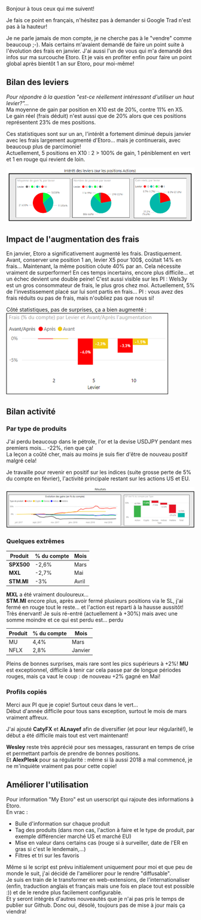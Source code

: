 
Bonjour à tous ceux qui me suivent! 

Je fais ce point en français, n'hésitez pas à demander si Google Trad n'est pas à la hauteur! 

Je ne parle jamais de mon compte, je ne cherche pas à le "vendre" comme beaucoup ;-). 
Mais certains m'avaient demandé de faire un point suite à l'évolution des frais en janvier.
J'ai aussi l'un de vous qui m'a demandé des infos sur ma surcouche Etoro. 
Et je vais en profiter enfin pour faire un point global après bientôt 1 an sur Etoro, pour  moi-même! 

## Bilan des leviers
_Pour répondre à la question "est-ce réellement intéressant d'utiliser un haut levier?"..._  
Ma moyenne de gain par position en X10 est de 20%, contre 11% en X5.  
Le gain réel (frais déduit) n'est aussi que de 20% alors que ces positions représentent 23% de mes positions.

Ces statistiques sont sur un an, l'intérêt a fortement diminué depuis janvier avec les frais largement augmenté d'Etoro... mais je continuerais, avec beaucoup plus de parcimonie!  
Actuellement, 5 positions en X10 : 2 > 100% de gain, 1 péniblement en vert et 1 en rouge qui revient de loin.

![Stats leviers](etoro_levier.png)


## Impact de l'augmentation des frais

En janvier, Etoro a significativement augmenté les frais. Drastiquement.
Avant, conserver une position 1 an, levier X5 pour 100\$, coûtait 14\% en frais...
Maintenant, la même position côute 40\% par an.
Cela nécessite vraiment de surperformer! En ces temps incertains, encore plus difficile... et un échec devient une double peine!
C'est aussi visible sur les PI : Wels3y est un gros consommateur de frais, le plus gros chez moi.
Actuellement, 5% de l'investissement placé sur lui sont partis en frais...
PI : vous avez des frais réduits ou pas de frais, mais n'oubliez pas que nous si!

Côté statistiques, pas de surprises, ça a bien augmenté :
![Stats frais](etoro_evol_frais.png)

## Bilan activité


### Par type de produits
J'ai perdu beaucoup dans le pétrole, l'or et la devise USDJPY pendant mes premiers mois... -22%, rien que ça!  
La leçon a coûté cher, mais au moins je suis fier d'être de nouveau positif malgré cela!

Je travaille pour revenir en positif sur les indices (suite grosse perte de 5% du compte en février), l'activité principale restant sur les actions US et EU.

![Stats compte](etoro_resultat.png)

### Quelques extrêmes
Produit|% du compte|Mois
--|--|--
**SPX500**|-2,6%|Mars 
**MXL**|-2,7%|Mai 
**STM.MI**|-3%|Avril 

**MXL** a été vraiment douloureux...  
**STM.MI** encore plus, après avoir fermé plusieurs positions via le SL, j'ai fermé en rouge tout le reste... et l'action est reparti à la hausse aussitôt! Très énervant! Je suis ré-entré (actuellement à +30%) mais avec une somme moindre et ce qui est perdu est... perdu

|Produit|% du compte|Mois| 
|--|--|--| 
|MU|4,4%|Mars
|NFLX|2,8%|Janvier

Pleins de bonnes surprises, mais rare sont les pics supérieurs à +2%!
**MU** est exceptionnel, difficile à tenir car cela passe par de longue périodes rouges, mais ça vaut le coup : de nouveau +2% gagné en Mai!



### Profils copiés  
Merci aux PI que je copie! Surtout ceux dans le vert...  
Début d'année difficile pour tous sans exception, surtout le mois de mars vraiment affreux.

J'ai ajouté **CatyFX** et **ALnayef** afin de diversifier (et pour leur régularité!), le début a été difficile mais tout est vert maintenant!

**Wesley** reste très apprécié pour ses messages, rassurant en temps de crise et permettant parfois de prendre de bonnes positions.  
Et **AlexPlesk** pour sa régularité : même si là aussi 2018 a mal commencé, je ne m'inquiète vraiment pas pour cette copie!


## Améliorer l'utilisation
Pour information "My Etoro" est un userscript qui rajoute des informations à Etoro.  
En vrac :
-   Bulle d'information sur chaque produit
-   Tag des produits (dans mon cas, l'action à faire et le type de produit, par exemple différencier marché US et marché EU)
-   Mise en valeur dans certains cas (rouge si à surveiller, date de l'ER en gras si c'est le lendemain,...)
-   Filtres et tri sur les favoris

Même si le script est prévu initialement uniquement pour moi et que peu de monde le suit, j'ai décidé de l'améliorer pour le rendre "diffusable".  
Je suis en train de le transformer en web-extensions, de l'internationaliser (enfin, traduction anglais et français mais une fois en place tout est possible :)) et de le rendre plus facilement configurable.  
Et y seront intégrés d'autres nouveautés que je n'ai pas pris le temps de publier sur Github. Donc oui, désolé, toujours pas de mise à jour mais ça viendra!
